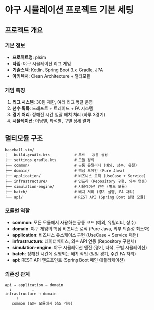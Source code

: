 # 야구 시뮬레이션 프로젝트 기본 세팅

## 프로젝트 개요

### 기본 정보
- **프로젝트명**: plsim
- **타입**: 야구 시뮬레이션 리그 게임
- **기술스택**: Kotlin, Spring Boot 3.x, Gradle, JPA
- **아키텍처**: Clean Architecture + 멀티모듈

### 게임 특징
1. **리그 시스템**: 30팀 제한, 여러 리그 병렬 운영
2. **선수 획득**: 드래프트 + 트레이드 + FA 시스템
3. **경기 처리**: 정해진 시간 일괄 배치 처리 (하루 3경기)
4. **시뮬레이션**: 이닝별, 타석별, 구별 상세 결과

## 멀티모듈 구조

```
baseball-sim/
├── build.gradle.kts           # 루트 - 공통 설정
├── settings.gradle.kts        # 모듈 정의
├── common/                    # 공통 유틸리티 (예외, 상수, 유틸)
├── domain/                    # 핵심 도메인 (Pure Java)
├── application/               # 비즈니스 로직 (UseCase + Service)
├── infrastructure/            # 인프라 (Repository 구현, 외부 연동)
├── simulation-engine/         # 시뮬레이션 엔진 (별도 모듈)
├── batch/                     # 배치 처리 (경기 실행, FA 처리)
└── api/                       # REST API (Spring Boot 실행 모듈)
```

### 모듈별 역할

- **common**: 모든 모듈에서 사용하는 공통 코드 (예외, 유틸리티, 상수)
- **domain**: 야구 게임의 핵심 비즈니스 로직 (Pure Java, 외부 의존성 최소화)
- **application**: 비즈니스 유스케이스 구현 (UseCase + Service 패턴)
- **infrastructure**: 데이터베이스, 외부 API 연동 (Repository 구현체)
- **simulation-engine**: 야구 시뮬레이션 엔진 (경기, 타석, 구별 시뮬레이션)
- **batch**: 정해진 시간에 실행되는 배치 작업 (일일 경기, 주간 FA 처리)
- **api**: REST API 엔드포인트 (Spring Boot 메인 애플리케이션)

### 의존성 관계

```
api → application → domain
  ↓         ↓
infrastructure → domain
     ↑
   common (모든 모듈에서 참조 가능)
```